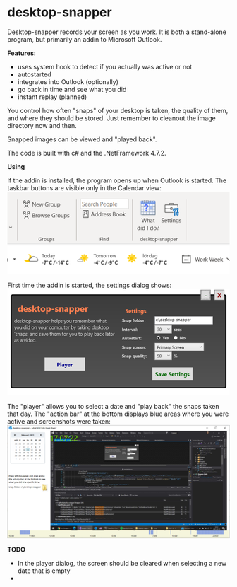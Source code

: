 # desktop-snapper

Desktop-snapper records your screen as you work. It is both a stand-alone program, but primarily an addin to 
Microsoft Outlook.

**Features:**

- uses system hook to detect if you actually was active or not
- autostarted
- integrates into Outlook (optionally)
- go back in time and see what you did 
- instant replay (planned)

You control how often "snaps" of your desktop is taken, the quality of them, and where they
should be stored. Just remember to cleanout the image directory now and then.

Snapped images can be viewed and "played back".

The code is built with c# and the .NetFramework 4.7.2.

**Using**

If the addin is installed, the program opens up when Outlook is started.
The taskbar buttons are visible only in the Calendar view:
![toolbar!](images/outlook-toolbar.png "toolbar")

First time the addin is started, the settings dialog shows:
![settings!](images/settings.png "settings")

The "player" allows you to select a date and "play back" the snaps taken that day.
The "action bar" at the bottom displays blue areas where you were active and
screenshots were taken:
![player!](images/player.png "player")

**TODO**

- In the player dialog, the screen should be cleared when selecting a new date that is empty
- 